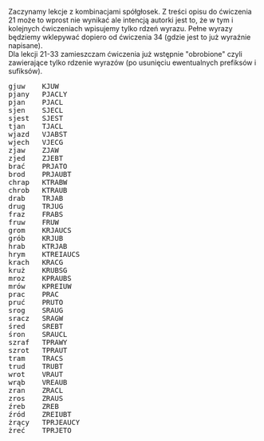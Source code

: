 Zaczynamy lekcje z kombinacjami spółgłosek. Z treści opisu do ćwiczenia 21 może to wprost nie wynikać ale intencją autorki jest to, że w tym i kolejnych ćwiczeniach wpisujemy tylko rdzeń wyrazu. Pełne wyrazy będziemy wklepywać dopiero od ćwiczenia 34 (gdzie jest to już wyraźnie napisane).   
Dla lekcji 21-33 zamieszczam ćwiczenia już wstępnie "obrobione" czyli zawierające tylko rdzenie wyrazów (po usunięciu ewentualnych prefiksów i sufiksów).

<pre>
gjuw	KJUW
pjany	PJACLY
pjan	PJACL
sjen	SJECL
sjest	SJEST
tjan	TJACL
wjazd	VJABST
wjech	VJECG
zjaw	ZJAW
zjed	ZJEBT
brać	PRJATO
brod	PRJAUBT
chrap	KTRABW
chrob	KTRAUB
drab	TRJAB
drug	TRJUG
fraz	FRABS
fruw	FRUW
grom	KRJAUCS
grób	KRJUB
hrab	KTRJAB
hrym	KTREIAUCS
krach	KRACG
kruż	KRUBSG
mroz	KPRAUBS
mrów	KPREIUW
prac	PRAC
pruć	PRUTO
srog	SRAUG
sracz	SRAGW
śred	SREBT
śron	SRAUCL
szraf	TPRAWY
szrot	TPRAUT
tram	TRACS
trud	TRUBT
wrot	VRAUT
wrąb	VREAUB
zran	ZRACL
zros	ZRAUS
źreb	ZREB
źród	ZREIUBT
żrący	TPRJEAUCY
żreć	TPRJETO
</pre>

